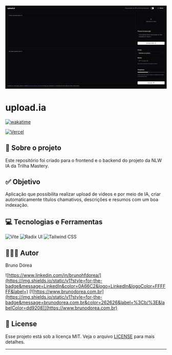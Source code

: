 ![Preview](./preview.png)

# upload.ia

[![wakatime](https://wakatime.com/badge/user/68660678-6b86-4b78-98df-f5f41a37e1bc/project/8d3f16ab-f926-4146-bd3d-0a3d998cae15.svg)](https://wakatime.com/badge/user/68660678-6b86-4b78-98df-f5f41a37e1bc/project/8d3f16ab-f926-4146-bd3d-0a3d998cae15)

[![Vercel](https://img.shields.io/static/v1?style=for-the-badge&message=Vercel&color=000000&logo=Vercel&logoColor=FFFFFF&label=)](https://nlw-ia-mastery.vercel.app/)

## 💼 Sobre o projeto

Este repositório foi criado para o frontend e o backend do projeto da NLW IA da Trilha Mastery.

## ✅ Objetivo

Aplicação que possibilita realizar upload de videos e por meio de IA, criar automaticamente títulos chamativos, descrições e resumos com um boa indexação.

## 💻 Tecnologias e Ferramentas

![Vite](https://img.shields.io/static/v1?style=for-the-badge&message=Vite&color=646CFF&logo=Vite&logoColor=FFFFFF&label=)
![Radix UI](https://img.shields.io/static/v1?style=for-the-badge&message=Radix+UI&color=161618&logo=Radix+UI&logoColor=FFFFFF&label=)
![Tailwind CSS](https://img.shields.io/static/v1?style=for-the-badge&message=Tailwind+CSS&color=222222&logo=Tailwind+CSS&logoColor=06B6D4&label=)

## 👨🏽‍💻 Autor

Bruno Dórea

![https://www.linkedin.com/in/brunohfdorea/](https://img.shields.io/static/v1?style=for-the-badge&message=LinkedIn&color=0A66C2&logo=LinkedIn&logoColor=FFFFFF&label=)
[![https://www.brunodorea.com.br](https://img.shields.io/static/v1?style=for-the-badge&message=brunodorea.com.br&color=262626&label=%3Cb/%3E&labelColor=dd9208)](https://www.brunodorea.com.br)

## 📝 License

Esse projeto está sob a licença MIT. Veja o arquivo [LICENSE](LICENSE) para mais detalhes.

---

